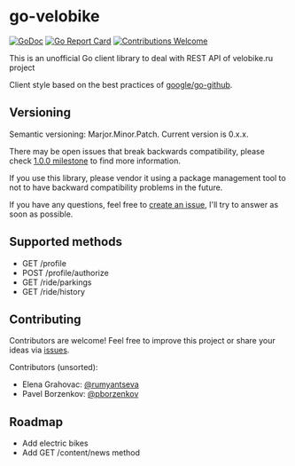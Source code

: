 # go-velobike

[![GoDoc](https://godoc.org/github.com/rumyantseva/go-velobike/velobike?status.svg)](https://godoc.org/github.com/rumyantseva/go-velobike/velobike)
[![Go Report Card](https://goreportcard.com/badge/github.com/rumyantseva/go-velobike)](https://goreportcard.com/report/github.com/rumyantseva/go-velobike)
[![Contributions Welcome](https://img.shields.io/badge/contributions-welcome-brightgreen.svg?style=flat)](https://github.com/rumyantseva/go-velobike/issues)

This is an unofficial Go client library to deal with REST API of velobike.ru project

Client style based on the best practices of [google/go-github](https://github.com/google/go-github).

## Versioning

Semantic versioning: Marjor.Minor.Patch.
Current version is 0.x.x.

There may be open issues that break backwards compatibility, please check [1.0.0 milestone](https://github.com/rumyantseva/go-velobike/milestone/3) to find more information.

If you use this library, please vendor it using a package management tool to not to have backward compatibility problems in the future.

If you have any questions, feel free to [create an issue](https://github.com/rumyantseva/go-velobike/issues/new), I'll try to answer as soon as possible.

## Supported methods

* GET /profile
* POST /profile/authorize
* GET /ride/parkings
* GET /ride/history

## Contributing

Contributors are welcome! Feel free to improve this project or share your ideas via [issues](https://github.com/rumyantseva/go-velobike/issues).

Contributors (unsorted):

* Elena Grahovac: [@rumyantseva](https://github.com/rumyantseva)
* Pavel Borzenkov: [@pborzenkov](https://github.com/pborzenkov)

## Roadmap

* Add electric bikes
* Add GET /content/news method

